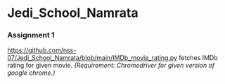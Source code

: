 # Jedi_School_Namrata

### Assignment 1
https://github.com/nss-07/Jedi_School_Namrata/blob/main/IMDb_movie_rating.py fetches IMDb rating for given movie. 
*(Requirement: Chromedriver for given version of google chrome.)*
